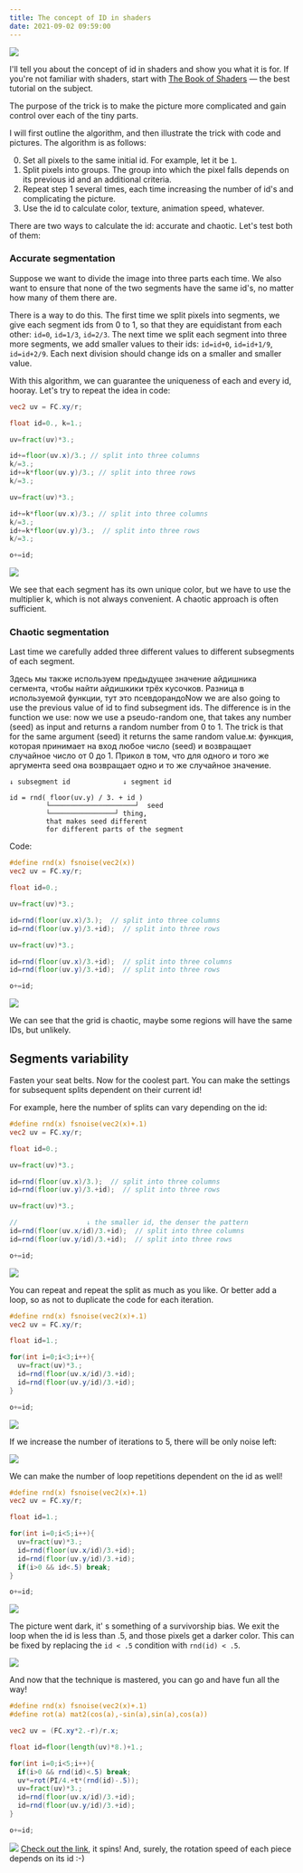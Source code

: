 ```yaml
---
title: The concept of ID in shaders
date: 2021-09-02 09:59:00
---
```



![](/assets/media/2021-09-03-10-49-32.png)

I'll tell you about the concept of id in shaders and show you what it is for. If you're not familiar with shaders, start with [The Book of Shaders](https://thebookofshaders.com/) — the best tutorial on the subject.

The purpose of the trick is to make the picture more complicated and gain control over each of the tiny parts.

I will first outline the algorithm, and then illustrate the trick with code and pictures. The algorithm is as follows:

0. Set all pixels to the same initial id. For example, let it be `1`.
1. Split pixels into groups. The group into which the pixel falls depends on its previous id and an additional criteria.
3. Repeat step 1 several times, each time increasing the number of id's and complicating the picture.
4. Use the id to calculate color, texture, animation speed, whatever.

There are two ways to calculate the id: accurate and chaotic. Let's test both of them:

### Accurate segmentation

Suppose we want to divide the image into three parts each time. We also want to ensure that none of the two segments have the same id's, no matter how many of them there are.

There is a way to do this. The first time we split pixels into segments, we give each segment ids from 0 to 1, so that they are equidistant from each other: `id=0`, `id=1/3`, `id=2/3`. The next time we split each segment into three more segments, we add smaller values to their ids: `id=id+0`, `id=id+1/9`, `id=id+2/9`.
Each next division should change ids on a smaller and smaller value.

With this algorithm, we can guarantee the uniqueness of each and every id, hooray. Let's try to repeat the idea in code:

``` glsl
vec2 uv = FC.xy/r;

float id=0., k=1.;

uv=fract(uv)*3.;

id+=floor(uv.x)/3.; // split into three columns
k/=3.;
id+=k*floor(uv.y)/3.; // split into three rows
k/=3.;

uv=fract(uv)*3.;

id+=k*floor(uv.x)/3.; // split into three columns
k/=3.;
id+=k*floor(uv.y)/3.;  // split into three rows
k/=3.;

o+=id;
```
![](/assets/media/2021-09-02-12-03-24.png)

We see that each segment has its own unique color, but we have to use the multiplier k, which is not always convenient. A chaotic approach is often sufficient.

### Chaotic segmentation

Last time we carefully added three different values to different subsegments of each segment.

Здесь мы также используем предыдущее значение айдишника сегмента, чтобы найти айдишкики трёх кусочков. Разница в используемой функции, тут это псевдорандоNow we are also going to use the previous value of id to find subsegment ids. The difference is in the function we use: now we use a pseudo-random one, that takes any number (seed) as input and returns a random number from 0 to 1. The trick is that for the same argument (seed) it returns the same random value.м: функция, которая принимает на вход любое число (seed) и возвращает случайное число от 0 до 1. Прикол в том, что для одного и того же аргумента seed она возвращает одно и то же случайное значение.

```
↓ subsegment id             ↓ segment id

id = rnd( floor(uv.y) / 3. + id )
         └─────────────────────┘  seed
         └────────────────┘ thing, 
         that makes seed different
         for different parts of the segment
```
Code:

```glsl
#define rnd(x) fsnoise(vec2(x))
vec2 uv = FC.xy/r;

float id=0.;

uv=fract(uv)*3.;

id=rnd(floor(uv.x)/3.);  // split into three columns
id=rnd(floor(uv.y)/3.+id);  // split into three rows

uv=fract(uv)*3.;

id=rnd(floor(uv.x)/3.+id);  // split into three columns
id=rnd(floor(uv.y)/3.+id);  // split into three rows

o+=id;
```
![](/assets/media/2021-09-02-12-10-49.png)

We can see that the grid is chaotic, maybe some regions will have the same IDs, but unlikely.


## Segments variability

Fasten your seat belts. Now for the coolest part. You can make the settings for subsequent splits dependent on their current id!

For example, here the number of splits can vary depending on the id:

```glsl
#define rnd(x) fsnoise(vec2(x)+.1)
vec2 uv = FC.xy/r;

float id=0.;

uv=fract(uv)*3.;

id=rnd(floor(uv.x)/3.);  // split into three columns
id=rnd(floor(uv.y)/3.+id);  // split into three rows

uv=fract(uv)*3.;

//                 ↓ the smaller id, the denser the pattern
id=rnd(floor(uv.x/id)/3.+id);  // split into three columns
id=rnd(floor(uv.y/id)/3.+id);  // split into three rows

o+=id;
```
![](/assets/media/2021-09-03-10-23-52.png)

You can repeat and repeat the split as much as you like. Or better add a loop, so as not to duplicate the code for each iteration.

```glsl
#define rnd(x) fsnoise(vec2(x)+.1)
vec2 uv = FC.xy/r;

float id=1.;

for(int i=0;i<3;i++){
  uv=fract(uv)*3.;
  id=rnd(floor(uv.x/id)/3.+id);
  id=rnd(floor(uv.y/id)/3.+id);
}

o+=id;
```
![](/assets/media/2021-09-03-10-28-11.png)

If we increase the number of iterations to 5, there will be only noise left:

![](/assets/media/2021-09-03-10-29-17.png)

We can make the number of loop repetitions dependent on the id as well!

```glsl
#define rnd(x) fsnoise(vec2(x)+.1)
vec2 uv = FC.xy/r;

float id=1.;

for(int i=0;i<5;i++){
  uv=fract(uv)*3.;
  id=rnd(floor(uv.x/id)/3.+id);
  id=rnd(floor(uv.y/id)/3.+id);
  if(i>0 && id<.5) break;
}

o+=id;
```
![](/assets/media/2021-09-03-10-31-37.png)

The picture went dark, it' s something of a survivorship bias. We exit the loop when the id is less than .5, and those pixels get a darker color. This can be fixed by replacing the `id < .5` condition with `rnd(id) < .5`.

![](/assets/media/2021-09-03-10-33-51.png)

And now that the technique is mastered, you can go and have fun all the way!

```glsl
#define rnd(x) fsnoise(vec2(x)+.1)
#define rot(a) mat2(cos(a),-sin(a),sin(a),cos(a))

vec2 uv = (FC.xy*2.-r)/r.x;

float id=floor(length(uv)*8.)+1.;

for(int i=0;i<5;i++){
  if(i>0 && rnd(id)<.5) break;
  uv*=rot(PI/4.+t*(rnd(id)-.5));
  uv=fract(uv)*3.;
  id=rnd(floor(uv.x/id)/3.+id);
  id=rnd(floor(uv.y/id)/3.+id);
}

o+=id;
```

![](/assets/media/2021-09-03-10-49-32.png)
[Check out the link](https://bit.ly/3BE99o9), it spins! And, surely, the rotation speed of each piece depends on its id :-)